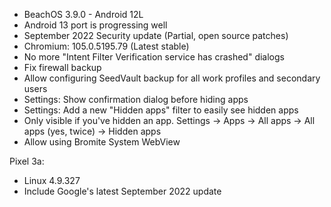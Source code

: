 * BeachOS 3.9.0 - Android 12L
* Android 13 port is progressing well
* September 2022 Security update (Partial, open source patches)
* Chromium: 105.0.5195.79 (Latest stable)
* No more "Intent Filter Verification service has crashed" dialogs
* Fix firewall backup
* Allow configuring SeedVault backup for all work profiles and secondary users
* Settings: Show confirmation dialog before hiding apps
* Settings: Add a new "Hidden apps" filter to easily see hidden apps
* Only visible if you've hidden an app. Settings -> Apps -> All apps -> All apps (yes, twice) -> Hidden apps
* Allow using Bromite System WebView

Pixel 3a:
* Linux 4.9.327
* Include Google's latest September 2022 update
